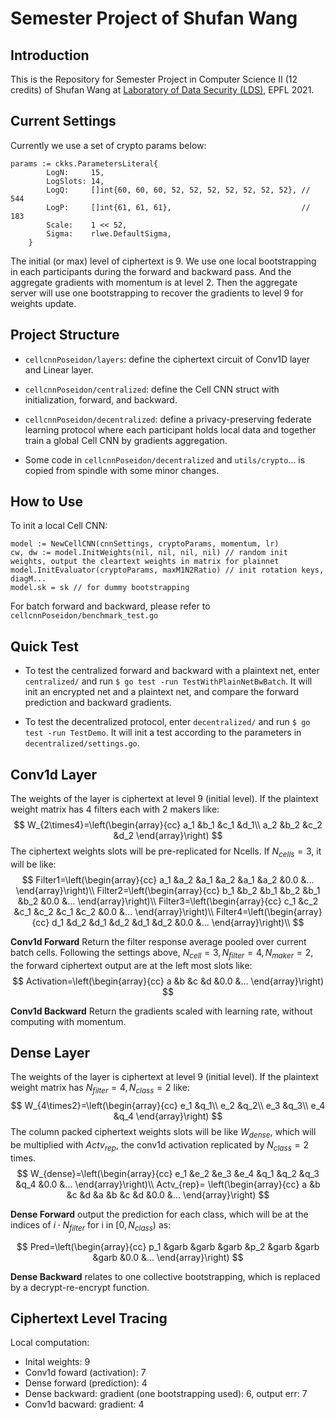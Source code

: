 # Semester Project of Shufan Wang

## Introduction

This is the Repository for Semester Project in Computer Science II (12 credits) of Shufan Wang at [Laboratory of Data Security (LDS)](https://lds.epfl.ch/), EPFL 2021.

## Current Settings

Currently we use a set of crypto params below:
```
params := ckks.ParametersLiteral{
		LogN:     15,
		LogSlots: 14,
		LogQ:     []int{60, 60, 60, 52, 52, 52, 52, 52, 52, 52}, // 544
		LogP:     []int{61, 61, 61},                             // 183
		Scale:    1 << 52,
		Sigma:    rlwe.DefaultSigma,
	}
```
The initial (or max) level of ciphertext is 9. We use one local bootstrapping in each participants during the forward and backward pass. And the aggregate gradients with momentum is at level 2. Then the aggregate server will use one bootstrapping to recover the gradients to level 9 for weights update.

## Project Structure

- `cellcnnPoseidon/layers`: define the ciphertext circuit of Conv1D layer and Linear layer.

- `cellcnnPoseidon/centralized`: define the Cell CNN struct with initialization, forward, and backward.

- `cellcnnPoseidon/decentralized`: define a privacy-preserving federate learning protocol where each participant holds local data and together train a global Cell CNN by gradients aggregation.

- Some code in `cellcnnPoseidon/decentralized` and `utils/crypto`... is copied from spindle with some minor changes.

## How to Use

To init a local Cell CNN:
```
model := NewCellCNN(cnnSettings, cryptoParams, momentum, lr)
cw, dw := model.InitWeights(nil, nil, nil, nil) // random init weights, output the cleartext weights in matrix for plainnet
model.InitEvaluator(cryptoParams, maxM1N2Ratio) // init rotation keys, diagM...
model.sk = sk // for dummy bootstrapping
```

For batch forward and backward, please refer to `cellcnnPoseidon/benchmark_test.go`

## Quick Test
- To test the centralized forward and backward with a plaintext net, enter `centralized/` and run `$ go test -run TestWithPlainNetBwBatch`. It will init an encrypted net and a plaintext net, and compare the forward prediction and backward gradients.

- To test the decentralized protocol, enter `decentralized/` and run `$ go test -run TestDemo`. It will init a test according to the parameters in `decentralized/settings.go`.

## Conv1d Layer

The weights of the layer is ciphertext at level 9 (initial level).
If the plaintext weight matrix has 4 filters each with 2 makers like:
$$
W_{2\times4}=\left(\begin{array}{cc} 
a_1 &b_1 &c_1 &d_1\\
a_2 &b_2 &c_2 &d_2
\end{array}\right)
$$ 
The ciphertext weights slots will be pre-replicated for Ncells. If $N_{cells}=3$, it will be like:
$$
Filter1=\left(\begin{array}{cc} 
a_1 &a_2 &a_1 &a_2 &a_1 &a_2 &0.0 &...
\end{array}\right)\\
Filter2=\left(\begin{array}{cc} 
b_1 &b_2 &b_1 &b_2 &b_1 &b_2 &0.0 &...
\end{array}\right)\\
Filter3=\left(\begin{array}{cc} 
c_1 &c_2 &c_1 &c_2 &c_1 &c_2 &0.0 &...
\end{array}\right)\\
Filter4=\left(\begin{array}{cc} 
d_1 &d_2 &d_1 &d_2 &d_1 &d_2 &0.0 &...
\end{array}\right)\\
$$

**Conv1d Forward** Return the filter response average pooled over current batch cells. Following the settings above, $N_{cell}=3, N_{filter}=4, N_{maker}=2$, the forward ciphertext output are at the left most slots like:
$$
Activation=\left(\begin{array}{cc} 
a &b &c &d &0.0 &...
\end{array}\right)
$$

**Conv1d Backward** Return the gradients scaled with learning rate, without computing with momentum.


## Dense Layer

The weights of the layer is ciphertext at level 9 (initial level).
If the plaintext weight matrix has $N_{filter}=4, N_{class}=2$ like:
$$
W_{4\times2}=\left(\begin{array}{cc} 
e_1 &q_1\\
e_2 &q_2\\
e_3 &q_3\\
e_4 &q_4
\end{array}\right)
$$ 
The column packed ciphertext weights slots will be like $W_{dense}$, which will be multiplied with $Actv_{rep}$, the conv1d activation replicated by $N_{class}=2$ times.
$$
W_{dense}=\left(\begin{array}{cc} 
e_1 &e_2 &e_3 &e_4 &q_1 &q_2 &q_3 &q_4 &0.0 &...
\end{array}\right)\\
Actv_{rep}= \left(\begin{array}{cc} 
a &b &c &d &a &b &c &d &0.0 &...
\end{array}\right)
$$

**Dense Forward** output the prediction for each class, which will be at the indices of $i\cdot N_{filter}$ for i in $[0, N_{class})$ as:

$$
Pred=\left(\begin{array}{cc} 
p_1 &garb &garb &garb &p_2 &garb &garb &garb &0.0 &...
\end{array}\right)
$$

**Dense Backward** relates to one collective bootstrapping, which is replaced by a decrypt-re-encrypt function.


## Ciphertext Level Tracing

Local computation:
- Inital weights: 9
- Conv1d foward (activation): 7
- Dense forward (prediction): 4
- Dense backward: gradient (one bootstrapping used): 6, output err: 7
- Conv1d bacward: gradient: 4



  
